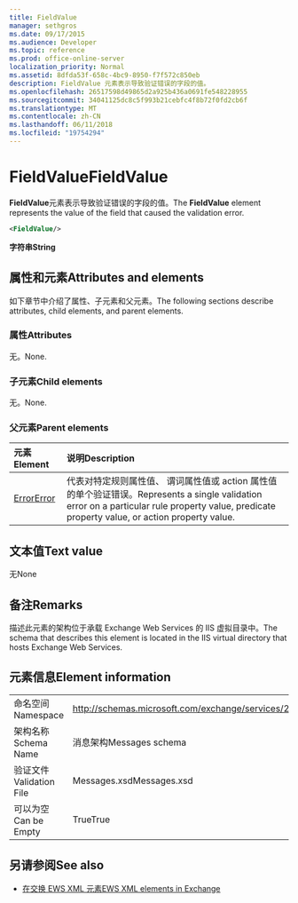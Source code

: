 ```yaml
---
title: FieldValue
manager: sethgros
ms.date: 09/17/2015
ms.audience: Developer
ms.topic: reference
ms.prod: office-online-server
localization_priority: Normal
ms.assetid: 8dfda53f-658c-4bc9-8950-f7f572c850eb
description: FieldValue 元素表示导致验证错误的字段的值。
ms.openlocfilehash: 26517598d49865d2a925b436a0691fe548228955
ms.sourcegitcommit: 34041125dc8c5f993b21cebfc4f8b72f0fd2cb6f
ms.translationtype: MT
ms.contentlocale: zh-CN
ms.lasthandoff: 06/11/2018
ms.locfileid: "19754294"
---
```

# <a name="fieldvalue"></a><span data-ttu-id="93949-103">FieldValue</span><span class="sxs-lookup"><span data-stu-id="93949-103">FieldValue</span></span>

<span data-ttu-id="93949-104">**FieldValue**元素表示导致验证错误的字段的值。</span><span class="sxs-lookup"><span data-stu-id="93949-104">The **FieldValue** element represents the value of the field that caused the validation error.</span></span> 
  
```XML
<FieldValue/>
```

 <span data-ttu-id="93949-105">**字符串**</span><span class="sxs-lookup"><span data-stu-id="93949-105">**String**</span></span>
## <a name="attributes-and-elements"></a><span data-ttu-id="93949-106">属性和元素</span><span class="sxs-lookup"><span data-stu-id="93949-106">Attributes and elements</span></span>

<span data-ttu-id="93949-107">如下章节中介绍了属性、子元素和父元素。</span><span class="sxs-lookup"><span data-stu-id="93949-107">The following sections describe attributes, child elements, and parent elements.</span></span>
  
### <a name="attributes"></a><span data-ttu-id="93949-108">属性</span><span class="sxs-lookup"><span data-stu-id="93949-108">Attributes</span></span>

<span data-ttu-id="93949-109">无。</span><span class="sxs-lookup"><span data-stu-id="93949-109">None.</span></span>
  
### <a name="child-elements"></a><span data-ttu-id="93949-110">子元素</span><span class="sxs-lookup"><span data-stu-id="93949-110">Child elements</span></span>

<span data-ttu-id="93949-111">无。</span><span class="sxs-lookup"><span data-stu-id="93949-111">None.</span></span>
  
### <a name="parent-elements"></a><span data-ttu-id="93949-112">父元素</span><span class="sxs-lookup"><span data-stu-id="93949-112">Parent elements</span></span>

|<span data-ttu-id="93949-113">**元素**</span><span class="sxs-lookup"><span data-stu-id="93949-113">**Element**</span></span>|<span data-ttu-id="93949-114">**说明**</span><span class="sxs-lookup"><span data-stu-id="93949-114">**Description**</span></span>|
|:-----|:-----|
|[<span data-ttu-id="93949-115">Error</span><span class="sxs-lookup"><span data-stu-id="93949-115">Error</span></span>](error.md) <br/> |<span data-ttu-id="93949-116">代表对特定规则属性值、 谓词属性值或 action 属性值的单个验证错误。</span><span class="sxs-lookup"><span data-stu-id="93949-116">Represents a single validation error on a particular rule property value, predicate property value, or action property value.</span></span>  <br/> |
   
## <a name="text-value"></a><span data-ttu-id="93949-117">文本值</span><span class="sxs-lookup"><span data-stu-id="93949-117">Text value</span></span>

<span data-ttu-id="93949-118">无</span><span class="sxs-lookup"><span data-stu-id="93949-118">None</span></span>
  
## <a name="remarks"></a><span data-ttu-id="93949-119">备注</span><span class="sxs-lookup"><span data-stu-id="93949-119">Remarks</span></span>

<span data-ttu-id="93949-120">描述此元素的架构位于承载 Exchange Web Services 的 IIS 虚拟目录中。</span><span class="sxs-lookup"><span data-stu-id="93949-120">The schema that describes this element is located in the IIS virtual directory that hosts Exchange Web Services.</span></span>
  
## <a name="element-information"></a><span data-ttu-id="93949-121">元素信息</span><span class="sxs-lookup"><span data-stu-id="93949-121">Element information</span></span>

|||
|:-----|:-----|
|<span data-ttu-id="93949-122">命名空间</span><span class="sxs-lookup"><span data-stu-id="93949-122">Namespace</span></span>  <br/> |http://schemas.microsoft.com/exchange/services/2006/messages  <br/> |
|<span data-ttu-id="93949-123">架构名称</span><span class="sxs-lookup"><span data-stu-id="93949-123">Schema Name</span></span>  <br/> |<span data-ttu-id="93949-124">消息架构</span><span class="sxs-lookup"><span data-stu-id="93949-124">Messages schema</span></span>  <br/> |
|<span data-ttu-id="93949-125">验证文件</span><span class="sxs-lookup"><span data-stu-id="93949-125">Validation File</span></span>  <br/> |<span data-ttu-id="93949-126">Messages.xsd</span><span class="sxs-lookup"><span data-stu-id="93949-126">Messages.xsd</span></span>  <br/> |
|<span data-ttu-id="93949-127">可以为空</span><span class="sxs-lookup"><span data-stu-id="93949-127">Can be Empty</span></span>  <br/> |<span data-ttu-id="93949-128">True</span><span class="sxs-lookup"><span data-stu-id="93949-128">True</span></span>  <br/> |
   
## <a name="see-also"></a><span data-ttu-id="93949-129">另请参阅</span><span class="sxs-lookup"><span data-stu-id="93949-129">See also</span></span>



- [<span data-ttu-id="93949-130">在交换 EWS XML 元素</span><span class="sxs-lookup"><span data-stu-id="93949-130">EWS XML elements in Exchange</span></span>](ews-xml-elements-in-exchange.md)


